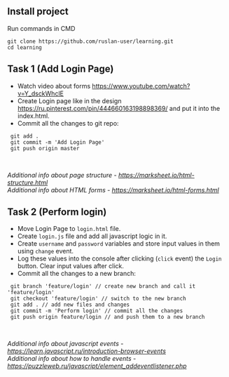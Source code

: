 ## Install project

Run commands in CMD

```
git clone https://github.com/ruslan-user/learning.git
cd learning
```

## Task 1 (Add Login Page)
+ Watch video about forms https://www.youtube.com/watch?v=Y_dsckWhclE
+ Create Login page like in the design https://ru.pinterest.com/pin/444660163198898369/ and put it into the index.html.
+ Commit all the changes to git repo:
```
 git add .
 git commit -m 'Add Login Page'
 git push origin master
 ```
</br>

*Additional info about page structure - https://marksheet.io/html-structure.html* </br>
*Additional info about HTML forms - https://marksheet.io/html-forms.html*

## Task 2 (Perform login)
+ Move Login Page to `login.html` file.
+ Create `login.js` file and add all javascript logic in it.
+ Create `username` and `password` variables and store input values in them using `change` event.
+ Log these values into the console after clicking (`click` event) the `Login` button. Clear input values after click.
+ Commit all the changes to a new branch:
```
 git branch 'feature/login' // create new branch and call it 'feature/login'
 git checkout 'feature/login' // switch to the new branch
 git add . // add new files and changes
 git commit -m 'Perform login' // commit all the changes
 git push origin feature/login // and push them to a new branch
 ```
 </br>
 
 *Additional info about javascript events - https://learn.javascript.ru/introduction-browser-events* </br>
 *Additional info about how to handle events - https://puzzleweb.ru/javascript/element_addeventlistener.php*
